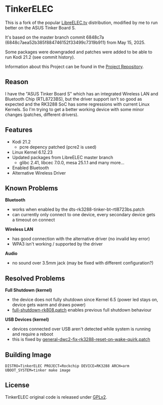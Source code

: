 # TinkerELEC

This is a fork of the popular [LibreELEC.tv](https://github.com/LibreELEC/LibreELEC.tv) distribution, modified by me to run better on the ASUS Tinker Board S.

It's based on the master branch commit 6848c7a (6848c7aea52b385f884746152f33499c7319b911) from May 15, 2025.

Some packages were downgraded and patches were added to be able to run Kodi 21.2 (see commit history).

Information about this Project can be found in the [Project Repository](https://github.com/s7a7ic/TinkerELEC-Project).

## Reason

I have the "ASUS Tinker Board S" which has an integrated Wireless LAN and Bluetooth Chip (RTL8723BS), but the driver support isn't so good as expected and the RK3288 SoC has some regressions with current Linux Kernels. So I'm trying to get a better working device with some minor changes (patches, different drivers).

## Features

* Kodi 21.2
  * pcre depency patched (pcre2 is used)
* Linux Kernel 6.12.23
* Updated packages from LibreELEC master branch
  * glibc 2.41, libcec 7.0.0, mesa 25.1.1 and many more...
* Enabled Bluetooth
* Alternative Wireless Driver

## Known Problems

**Bluetooth**
* works when enabled by the dts-rk3288-tinker-bt-rtl8723bs.patch
* can currently only connect to one device, every secondary device gets a timeout on connect

**Wireless LAN**
* has good connection with the alternative driver (no invalid key error)
* WPA3 isn't working / supported by the driver

**Audio**
* no sound over 3.5mm jack (may be fixed with different configuration?)

## Resolved Problems

**Full Shutdown (kernel)**
* the device does not fully shutdown since Kernel 6.5 (power led stays on, device gets warm and draws power)
* [full-shutdown-rk808.patch](projects/Rockchip/patches/linux/tinker-s/full-shutdown-rk808.patch) enables previous full shutdown behaviour

**USB Devices (kernel)**
* devices connected over USB aren't detected while system is running and require a reboot
* this is fixed by [general-dwc2-fix-rk3288-reset-on-wake-quirk.patch](projects/Rockchip/patches/linux/tinker-s/general-dwc2-fix-rk3288-reset-on-wake-quirk.patch)

## Building Image

`DISTRO=TinkerELEC PROJECT=Rockchip DEVICE=RK3288 ARCH=arm UBOOT_SYSTEM=tinker make image`

## License

TinkerELEC original code is released under [GPLv2](https://www.gnu.org/licenses/gpl-2.0.html).
